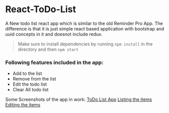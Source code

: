 # React-ToDo-List
A New todo list react app which is similar to the old Reminder Pro App. The difference is that it is just simple react based application with bootstrap and uuid concepts in it and doesnot include redux.

> Make sure to install dependencies by running `npm install` in the directory and then
> `npm start`

### Following features included in the app:
* Add to the list
* Remove from the list
* Edit the todo list 
* Clear All todo list

Some Screenshots of the app in work:
[ToDo List App](./screenshot/screen1)
[Listing the items](./screenshot/screen2)
[Editing the items](./screenshot/screen3)
